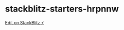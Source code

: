 # stackblitz-starters-hrpnnw

[Edit on StackBlitz ⚡️](https://stackblitz.com/edit/stackblitz-starters-hrpnnw)